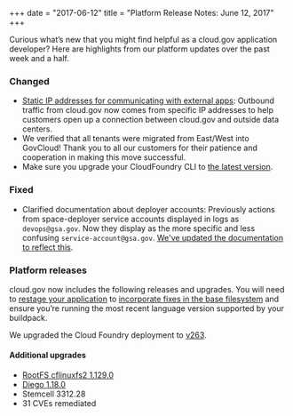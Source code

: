 +++
date = "2017-06-12"
title = "Platform Release Notes: June 12, 2017"
+++

Curious what’s new that you might find helpful as a cloud.gov application developer? Here are highlights from our platform updates over the past week and a half.
<!--more-->

### Changed

- [Static IP addresses for communicating with external apps](docs/apps/static-egress/): Outbound traffic from cloud.gov now comes from specific IP addresses to help customers open up a connection between cloud.gov and outside data centers.
- We verified that all tenants were migrated from East/West into GovCloud! Thank you to all our customers for their patience and cooperation in making this move successful.
- Make sure you upgrade your CloudFoundry CLI to [the latest version](https://github.com/cloudfoundry/cli/releases).

### Fixed

- Clarified documentation about deployer accounts: Previously actions from space-deployer service accounts displayed in logs as `devops@gsa.gov`. Now they display as the more specific and less confusing `service-account@gsa.gov`. [We've updated the documentation to reflect this](docs/services/cloud-gov-service-account/).

### Platform releases

cloud.gov now includes the following releases and upgrades. You will need to [restage your application](http://cli.cloudfoundry.org/en-US/cf/restage.html) to [incorporate fixes in the base filesystem](https://docs.cloudfoundry.org/devguide/deploy-apps/stacks.html#cli-commands) and ensure you’re running the most recent language version supported by your buildpack.

We upgraded the Cloud Foundry deployment to [v263](https://github.com/cloudfoundry/cf-release/releases/tag/v263).

#### Additional upgrades
- [RootFS cflinuxfs2 1.129.0](https://github.com/cloudfoundry/cflinuxfs2-rootfs-release/releases/tag/v1.129.0)
- [Diego 1.18.0](https://github.com/cloudfoundry/diego-release/releases/tag/v1.18.0)
- Stemcell 3312.28
- 31 CVEs remediated
